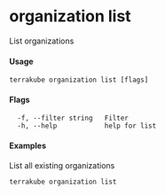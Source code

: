 # organization list

List organizations

#### Usage

```text
terrakube organization list [flags]
```

#### Flags

```text
  -f, --filter string   Filter
  -h, --help            help for list
```

#### Examples

List all existing organizations

```text
terrakube organization list
```



